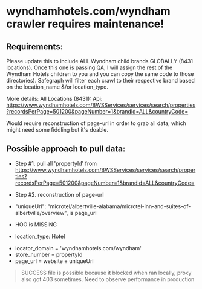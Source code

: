 
# wyndhamhotels.com/wyndham crawler requires maintenance!

## Requirements: 

Please update this to include ALL Wyndham child brands GLOBALLY (8431 locations). Once this one is passing QA, I will assign the rest of the Wyndham Hotels children to you and you can copy the same code to those directories).  Safegraph will filter each crawl to their respective brand based on the location_name &/or location_type.

More details: 
All Locations (8431):
Api: https://www.wyndhamhotels.com/BWSServices/services/search/properties?recordsPerPage=501200&pageNumber=1&brandId=ALL&countryCode=

Would require reconstruction of page-url in order to grab all data, which might need some fiddling but it's doable.


## Possible approach to pull data: 

- Step #1. pull all 'propertyId' from https://www.wyndhamhotels.com/BWSServices/services/search/properties?recordsPerPage=501200&pageNumber=1&brandId=ALL&countryCode=

- Step #2. reconstruction of page-url 

-  "uniqueUrl": "microtel/albertville-alabama/microtel-inn-and-suites-of-albertville/overview",  is page_url

- HOO is  MISSING

- location_type: Hotel 

* locator_domain = 'wyndhamhotels.com/wyndham'
* store_number = propertyId
* page_url = website + uniqueUrl


> SUCCESS file is possible because it blocked when ran locally, proxy also got 403 sometimes. Need to observe performance in production


